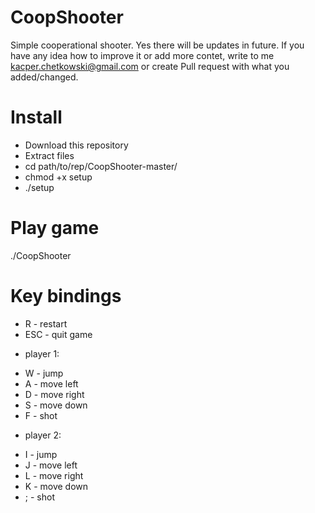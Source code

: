 # CoopShooter
Simple cooperational shooter.
Yes there will be updates in future. If you have any idea how to improve it or add more contet, write to me kacper.chetkowski@gmail.com or create Pull request with what you added/changed.

# Install

- Download this repository
- Extract files
- cd path/to/rep/CoopShooter-master/
- chmod +x setup
- ./setup

# Play game

./CoopShooter

# Key bindings

* R - restart
* ESC - quit game

- player 1:
* W - jump
* A - move left
* D - move right
* S - move down
* F - shot

- player 2:
* I - jump
* J - move left
* L - move right
* K - move down
* ; - shot
